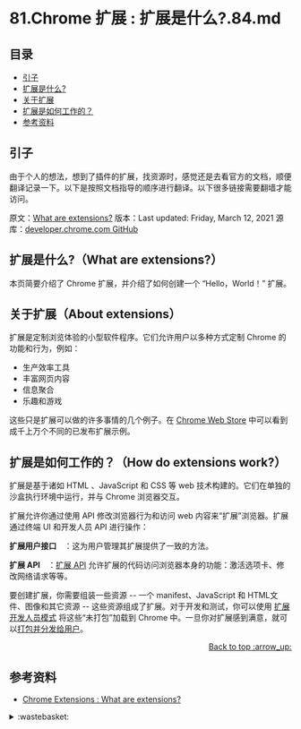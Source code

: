 # 81.Chrome 扩展 : 扩展是什么?.84.md
## <a name="index"></a> 目录
- [引子](#start)
- [扩展是什么?](#what)
- [关于扩展](#about)
- [扩展是如何工作的？](#how)
- [参考资料](#reference)


## <a name="start"></a> 引子
由于个人的想法，想到了插件的扩展，找资源时，感觉还是去看官方的文档，顺便翻译记录一下。以下是按照文档指导的顺序进行翻译。以下很多链接需要翻墙才能访问。

原文：[What are extensions?][url-1]
版本：Last updated: Friday, March 12, 2021
源库：[developer.chrome.com GitHub][url-2]

## <a name="what"></a> 扩展是什么?（What are extensions?）
本页简要介绍了 Chrome 扩展，并介绍了如何创建一个 “Hello，World！” 扩展。

## <a name="about"></a> 关于扩展（About extensions）
扩展是定制浏览体验的小型软件程序。它们允许用户以多种方式定制 Chrome 的功能和行为，例如：
- 生产效率工具
- 丰富网页内容
- 信息聚合
- 乐趣和游戏

这些只是扩展可以做的许多事情的几个例子。在 [Chrome Web Store][url-3] 中可以看到成千上万个不同的已发布扩展示例。

## <a name="how"></a> 扩展是如何工作的？（How do extensions work?）
扩展是基于诸如 HTML 、JavaScript 和 CSS 等 web 技术构建的。它们在单独的沙盒执行环境中运行，并与 Chrome 浏览器交互。

扩展允许你通过使用 API 修改浏览器行为和访问 web 内容来“扩展”浏览器。扩展通过终端 UI 和开发人员 API 进行操作：

**扩展用户接口** ：这为用户管理其扩展提供了一致的方法。

**扩展 API** ：[扩展 API][url-4] 允许扩展的代码访问浏览器本身的功能：激活选项卡、修改网络请求等等。

要创建扩展，你需要组装一些资源 -- 一个 manifest、JavaScript 和 HTML文件、图像和其它资源 -- 这些资源组成了扩展。对于开发和测试，你可以使用 [扩展开发人员模式][url-5] 将这些“未打包”加载到 Chrome 中。一旦你对扩展感到满意，就可以[打包并分发给用户][url-6]。

<div align="right"><a href="#index">Back to top :arrow_up:</a></div>

## <a name="reference"></a> 参考资料
- [Chrome Extensions : What are extensions?][url-1]

[url-1]:https://developer.chrome.com/docs/extensions/mv3/overview/
[url-2]:https://github.com/GoogleChrome/developer.chrome.com
[url-3]:https://chrome.google.com/webstore/category/extensions
[url-4]:https://developer.chrome.com/docs/extensions/reference/
[url-5]:https://developer.chrome.com/docs/extensions/mv3/getstarted/#manifest
[url-6]:https://developer.chrome.com/docs/webstore/publish/
[url-7]:
[url-8]:

[url-local-rail]:./images/n/rail.png

<details>
<summary>:wastebasket:</summary>

![n-poster][url-local-poster]

</details>

[url-book]:https://book.douban.com/subject/26916012/
[url-local-poster]:./images/n/poster.jpg
